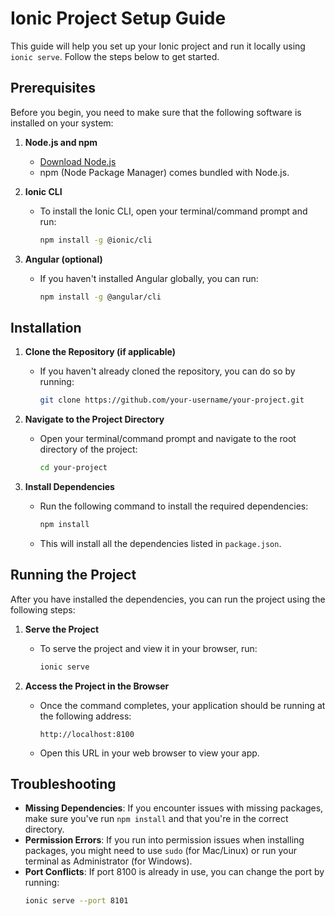 # Ionic Project Setup Guide

This guide will help you set up your Ionic project and run it locally using `ionic serve`. Follow the steps below to get started.

## Prerequisites

Before you begin, you need to make sure that the following software is installed on your system:

1. **Node.js and npm**
   - [Download Node.js](https://nodejs.org/)
   - npm (Node Package Manager) comes bundled with Node.js.

2. **Ionic CLI**
   - To install the Ionic CLI, open your terminal/command prompt and run:
     ```bash
     npm install -g @ionic/cli
     ```

3. **Angular (optional)**
   - If you haven't installed Angular globally, you can run:
     ```bash
     npm install -g @angular/cli
     ```

## Installation

1. **Clone the Repository (if applicable)**
   - If you haven't already cloned the repository, you can do so by running:
     ```bash
     git clone https://github.com/your-username/your-project.git
     ```

2. **Navigate to the Project Directory**
   - Open your terminal/command prompt and navigate to the root directory of the project:
     ```bash
     cd your-project
     ```

3. **Install Dependencies**
   - Run the following command to install the required dependencies:
     ```bash
     npm install
     ```
   - This will install all the dependencies listed in `package.json`.

## Running the Project

After you have installed the dependencies, you can run the project using the following steps:

1. **Serve the Project**
   - To serve the project and view it in your browser, run:
     ```bash
     ionic serve
     ```

2. **Access the Project in the Browser**
   - Once the command completes, your application should be running at the following address:
     ```
     http://localhost:8100
     ```
   - Open this URL in your web browser to view your app.

## Troubleshooting

- **Missing Dependencies**: If you encounter issues with missing packages, make sure you've run `npm install` and that you're in the correct directory.
- **Permission Errors**: If you run into permission issues when installing packages, you might need to use `sudo` (for Mac/Linux) or run your terminal as Administrator (for Windows).
- **Port Conflicts**: If port 8100 is already in use, you can change the port by running:
  ```bash
  ionic serve --port 8101
